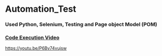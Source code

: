 # Automation_Test

### Used Python, Selenium, Testing and Page object Model (POM)

### [Code Execution Video ](https://youtu.be/P6Bv74vujsw)

https://youtu.be/P6Bv74vujsw
